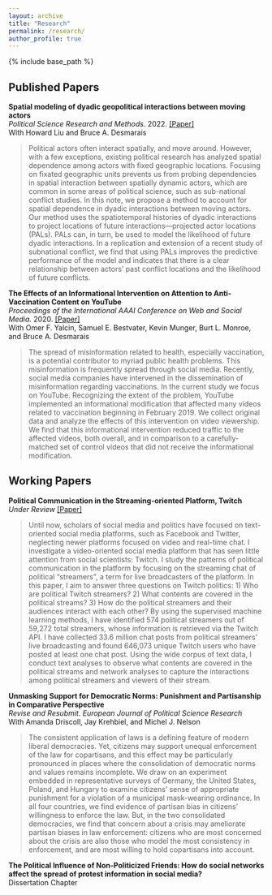 ```yaml
---
layout: archive
title: "Research"
permalink: /research/
author_profile: true
---
```


{% include base_path %}

## Published Papers

**Spatial modeling of dyadic geopolitical interactions between moving actors** <br> *Political Science Research and Methods.* 2022. [[Paper]](https://doi.org/10.1017/psrm.2022.6) <br>
With Howard Liu and Bruce A. Desmarais <br>
> Political actors often interact spatially, and move around. However, with a few exceptions, existing political research has analyzed spatial dependence among actors with fixed geographic locations. Focusing on fixated geographic units prevents us from probing dependencies in spatial interaction between spatially dynamic actors, which are common in some areas of political science, such as sub-national conflict studies. In this note, we propose a method to account for spatial dependence in dyadic interactions between moving actors. Our method uses the spatiotemporal histories of dyadic interactions to project locations of future interactions—projected actor locations (PALs). PALs can, in turn, be used to model the likelihood of future dyadic interactions. In a replication and extension of a recent study of subnational conflict, we find that using PALs improves the predictive performance of the model and indicates that there is a clear relationship between actors’ past conflict locations and the likelihood of future conflicts.

**The Effects of an Informational Intervention on Attention to Anti-Vaccination Content on YouTube** <br>
*Proceedings of the International AAAI Conference on Web and Social Media.* 2020. [[Paper]](https://ojs.aaai.org/index.php/ICWSM/article/view/7364) <br>
With Omer F. Yalcin, Samuel E. Bestvater, Kevin Munger, Burt L. Monroe, and Bruce A. Desmarais <br>
> The spread of misinformation related to health, especially vaccination, is a potential contributor to myriad public health problems. This misinformation is frequently spread through social media. Recently, social media companies have intervened in the dissemination of misinformation regarding vaccinations. In the current study we focus on YouTube. Recognizing the extent of the problem, YouTube implemented an informational modification that affected many videos related to vaccination beginning in February 2019. We collect original data and analyze the effects of this intervention on video viewership. We find that this informational intervention reduced traffic to the affected videos, both overall, and in comparison to a carefully-matched set of control videos that did not receive the informational modification.


## Working Papers

**Political Communication in the Streaming-oriented Platform, Twitch** <br> 
*Under Review* [[Paper]](https://osf.io/9hdej) <br>
> Until now, scholars of social media and politics have focused on text-oriented social media platforms, such as Facebook and Twitter, neglecting newer platforms focused on video and real-time chat. I investigate a
video-oriented social media platform that has seen little attention from social scientists: Twitch. I study the patterns of political communication in the platform by focusing on the streaming chat of political “streamers”, a term for live broadcasters of the platform. In this paper, I aim to answer three questions on Twitch politics: 1) Who are political Twitch streamers? 2) What contents are covered in the political streams? 3)
How do the political streamers and their audiences interact with each other? By using the supervised machine learning methods, I have identified 574 political streamers out of 59,272 total streamers, whose information
is retrieved via the Twitch API. I have collected 33.6 million chat posts from political streamers’ live broadcasting and found 646,073 unique Twitch users who have posted at least one chat post. Using the
wide corpus of text data, I conduct text analyses to observe what contents are covered in the political streams and network analyses to capture the interactions among political streamers and viewers of their stream.

**Unmasking Support for Democratic Norms: Punishment and Partisanship in Comparative Perspective** <br>
*Revise and Resubmit. European Journal of Political Science Research* <br>
With Amanda Driscoll, Jay Krehbiel, and Michel J. Nelson <br>
> The consistent application of laws is a defining feature of modern liberal democracies. Yet, citizens may support unequal enforcement of the law for copartisans, and this effect may be particularly pronounced in places where the consolidation of democratic norms and values remains incomplete. We draw on an experiment embedded in representative surveys of Germany, the United States, Poland, and Hungary to examine citizens’ sense of appropriate punishment for a violation of a municipal mask-wearing ordinance. In all four countries, we find evidence of partisan bias in citizens’ willingness to enforce the law. But, in the two consolidated democracies, we find that concern about a crisis may ameliorate partisan biases in law enforcement: citizens who are most concerned about the crisis are also those who model the most consistency in enforcement, and are most willing to hold copartisans into account.

**The Political Influence of Non-Politicized Friends: How do social networks affect the spread of protest information in social media?** <br>
Dissertation Chapter <br>

